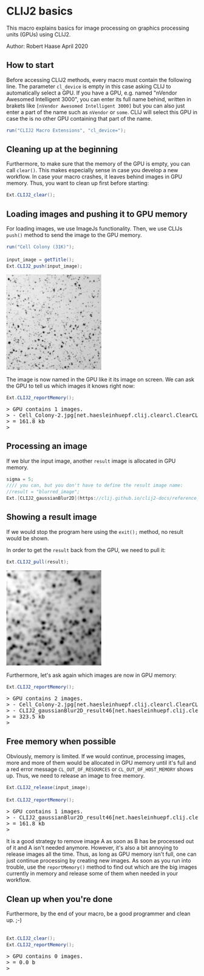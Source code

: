 

# CLIJ2 basics

This macro explains basics for image processing on graphics processing units (GPUs) using CLIJ2.

Author: Robert Haase
        April 2020


## How to start
Before accessing CLIJ2 methods, every macro must contain the following line. The parameter `cl_device`
is empty in this case asking CLIJ to automatically select a GPU. If you have a GPU, e.g. named
"nVendor Awesomed Intelligent 3000", you can enter its full name behind, written in brakets like 
`[nVendor Awesomed Intelligent 3000]` but you can also just enter a part of the name such as `nVendor` 
or `some`. CLIJ will select this GPU in case the is no other GPU containing that part of the name.

```java
run("CLIJ2 Macro Extensions", "cl_device=");
```


## Cleaning up at the beginning
Furthermore, to make sure that the memory of the GPU is empty, you can call `clear()`. This makes especially 
sense in case you develop a new workflow. In case your macro crashes, it leaves behind images in 
GPU memory. Thus, you want to clean up first before starting:

```java
Ext.CLIJ2_clear();
```

## Loading images and pushing it to GPU memory

For loading images, we use ImageJs functionality. Then, we use CLIJs `push()` method to send the 
image to the GPU memory.

```java
run("Cell Colony (31K)");

input_image = getTitle();
Ext.CLIJ2_push(input_image);
```
<a href="image_1587403227407.png"><img src="image_1587403227407.png" width="250" alt="Cell_Colony-2.jpg"/></a>

The image is now named in the GPU like it its image on screen. We can ask the GPU to tell us 
which images it knows right now: 

```java
Ext.CLIJ2_reportMemory();
```
<pre>
> GPU contains 1 images.
> - Cell_Colony-2.jpg[net.haesleinhuepf.clij.clearcl.ClearCLPeerPointer@3dbc6b0e] 161.8 kb
> = 161.8 kb
>  
</pre>

## Processing an image
If we blur the input image, another `result` image is allocated in GPU memory.

```java
sigma = 5;
//// you can, but you don't have to define the result image name:
//result = "blurred_image"; 
Ext.[CLIJ2_gaussianBlur2D](https://clij.github.io/clij2-docs/reference_gaussianBlur2D)(input_image, result, sigma, sigma);
```

## Showing a result image
If we would stop the program here using the `exit();` method, no result would be shown.

In order to get the `result` back from the GPU, we need to pull it:

```java
Ext.CLIJ2_pull(result);
```
<a href="image_1587403227857.png"><img src="image_1587403227857.png" width="250" alt="CLIJ2_gaussianBlur2D_result46"/></a>

Furthermore, let's ask again which images are now in GPU memory:

```java
Ext.CLIJ2_reportMemory();
```
<pre>
> GPU contains 2 images.
> - Cell_Colony-2.jpg[net.haesleinhuepf.clij.clearcl.ClearCLPeerPointer@3dbc6b0e] 161.8 kb
> - CLIJ2_gaussianBlur2D_result46[net.haesleinhuepf.clij.clearcl.ClearCLPeerPointer@4111efae] 161.8 kb
> = 323.5 kb
>  
</pre>

## Free memory when possible
Obviously, memory is limited. If we would continue, processing images, more and more of 
them would be allocated in GPU memory until it's full and a red error message 
`CL_OUT_OF_RESOURCES` or `CL_OUT_OF_HOST_MEMORY`
shows up. Thus, we need to release an image to free memory. 

```java
Ext.CLIJ2_release(input_image);

Ext.CLIJ2_reportMemory();
```
<pre>
> GPU contains 1 images.
> - CLIJ2_gaussianBlur2D_result46[net.haesleinhuepf.clij.clearcl.ClearCLPeerPointer@4111efae] 161.8 kb
> = 161.8 kb
>  
</pre>

It is a good strategy to remove image A as soon as B has be processed out of it and A isn't needed anymore. 
However, it's also a bit annoying to release images all the time. Thus, as long as GPU memory isn't full,
one can just continue processing by creating new images. As soon as you run into trouble, use the 
`reportMemory()` method to find out which are the big images currently in memory and release some of them
when needed in your workflow. 

## Clean up when you're done
Furthermore, by the end of your macro, be a good programmer and clean up. ;-)

```java

Ext.CLIJ2_clear();
Ext.CLIJ2_reportMemory();

```
<pre>
> GPU contains 0 images.
> = 0.0 b
>  
</pre>



```
```

